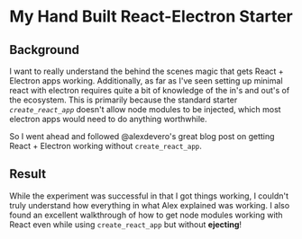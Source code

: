 # My Hand Built React-Electron Starter

## Background
I want to really understand the behind the scenes magic that gets React + Electron apps working. Additionally, as far as I've seen setting up minimal react with electron requires quite a bit of knowledge of the in's and out's of the ecosystem. This is primarily because the standard starter _`create_react_app`_ doesn't allow node modules to be injected, which most electron apps would need to do anything worthwhile.

So I went ahead and followed @alexdevero's great blog post on getting React + Electron working without `create_react_app`.

## Result
While the experiment was successful in that I got things working, I couldn't truly understand how everything in what Alex explained was working.
I also found an excellent walkthrough of how to get node modules working with React even while using `create_react_app` but without **ejecting**!


